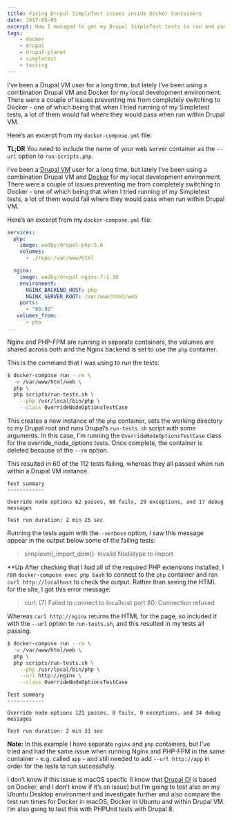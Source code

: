 ```yaml
---
title: Fixing Drupal SimpleTest issues inside Docker Containers
date: 2017-05-05
excerpt: How I managed to get my Drupal SimpleTest tests to run and pass within Docker containers.
tags:
    - docker
    - drupal
    - drupal-planet
    - simpletest
    - testing
---
```


I’ve been a Drupal VM user for a long time, but lately I’ve been using a
combination Drupal VM and Docker for my local development environment. There
were a couple of issues preventing me from completely switching to Docker - one
of which being that when I tried running of my Simpletest tests, a lot of them
would fail where they would pass when run within Drupal VM.

Here’s an excerpt from my `docker-compose.yml` file:

**TL;DR** You need to include the name of your web server container as the
`--url` option to `run-scripts.php`.

I’ve been a [Drupal VM][1] user for a long time, but lately I’ve been using a
combination Drupal VM and [Docker][0] for my local development environment.
There were a couple of issues preventing me from completely switching to
Docker - one of which being that when I tried running of my Simpletest tests, a
lot of them would fail where they would pass when run within Drupal VM.

Here’s an excerpt from my `docker-compose.yml` file:

```yaml
services:
  php:
    image: wodby/drupal-php:5.6
    volumes:
      - ./repo:/var/www/html

  nginx:
    image: wodby/drupal-nginx:7-1.10
    environment:
      NGINX_BACKEND_HOST: php
      NGINX_SERVER_ROOT: /var/www/html/web
    ports:
      - "80:80"
   volumes_from:
      - php
...
```

Nginx and PHP-FPM are running in separate containers, the volumes are shared
across both and the Nginx backend is set to use the `php` container.

This is the command that I was using to run the tests:

```bash
$ docker-compose run --rm \
  -w /var/www/html/web \
  php \
  php scripts/run-tests.sh \
    --php /usr/local/bin/php \
    --class OverrideNodeOptionsTestCase
```

This creates a new instance of the `php` container, sets the working directory
to my Drupal root and runs Drupal’s `run-tests.sh` script with some arguments.
In this case, I'm running the `OverrideNodeOptionsTestCase` class for the
override_node_options tests. Once complete, the container is deleted because of
the `--rm` option.

This resulted in 60 of the 112 tests failing, whereas they all passed when run
within a Drupal VM instance.

```
Test summary
------------

Override node options 62 passes, 60 fails, 29 exceptions, and 17 debug messages

Test run duration: 2 min 25 sec
```

Running the tests again with the`--verbose` option, I saw this message appear in
the output below some of the failing tests:

> simplexml_import_dom(): Invalid Nodetype to import

\*\*Up After checking that I had all of the required PHP extensions installed, I
ran `docker-compose exec php bash` to connect to the `php` container and ran
`curl http://localhost` to check the output. Rather than seeing the HTML for the
site, I got this error message:

> curl: (7) Failed to connect to localhost port 80: Connection refused

Whereas `curl http://nginx` returns the HTML for the page, so included it with
the `--url` option to `run-tests.sh`, and this resulted in my tests all passing.

```bash
$ docker-compose run --rm \
  -w /var/www/html/web \
  php \
  php scripts/run-tests.sh \
    --php /usr/local/bin/php \
    --url http://nginx \
    --class OverrideNodeOptionsTestCase
```

```
Test summary
------------

Override node options 121 passes, 0 fails, 0 exceptions, and 34 debug messages

Test run duration: 2 min 31 sec
```

**Note:** In this example I have separate `nginx` and `php` containers, but I've
tried and had the same issue when running Nginx and PHP-FPM in the same
container - e.g. called `app` - and still needed to add `--url http://app` in
order for the tests to run successfully.

I don’t know if this issue is macOS specfic (I know that [Drupal CI][2] is based
on Docker, and I don’t know if it’s an issue) but I’m going to test also on my
Ubuntu Desktop environment and investigate further and also compare the test run
times for Docker in macOS, Docker in Ubuntu and within Drupal VM. I’m also going
to test this with PHPUnit tests with Drupal 8.

[0]: https://www.docker.com
[1]: https://www.drupalvm.com
[2]: https://www.drupal.org/drupalorg/docs/drupal-ci
